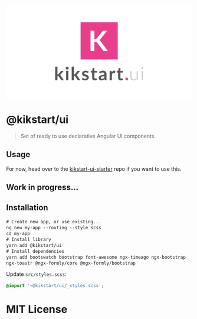 [![](header.svg)](https://github.com/beeman/kikstart-ui)

# @kikstart/ui

> Set of ready to use declarative Angular UI components.

## Usage

For now, head over to the [kikstart-ui-starter](https://github.com/beeman/kikstart-ui-starter) repo if you want to use this.

## Work in progress...

## Installation

```
# Create new app, or use existing...
ng new my-app --routing --style scss
cd my-app
# Install library
yarn add @kikstart/ui
# Install dependencies
yarn add bootswatch bootstrap font-awesome ngx-timeago ngx-bootstrap ngx-toastr @ngx-formly/core @ngx-formly/bootstrap
```

Update `src/styles.scss`:

```scss
@import '~@kikstart/ui/_styles.scss';
```

# MIT License
